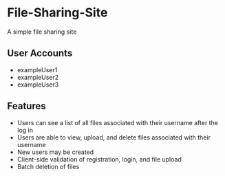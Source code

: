 # File-Sharing-Site
A simple file sharing site

## User Accounts ##
* exampleUser1
* exampleUser2 
* exampleUser3

## Features ##
* Users can see a list of all files associated with their username after the log in
* Users are able to view, upload, and delete files associated with their username
* New users may be created
* Client-side validation of registration, login, and file upload
* Batch deletion of files
